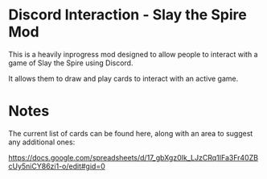 # Discord Interaction - Slay the Spire Mod

This is a heavily inprogress mod designed to allow people to interact with a game of Slay the Spire using Discord.

It allows them to draw and play cards to interact with an active game.

# Notes

The current list of cards can be found here, along with an area to suggest any additional ones:

https://docs.google.com/spreadsheets/d/17_gbXgz0Ik_LJzCRq1IFa3Fr40ZBcUy5niCY86zi1-o/edit#gid=0